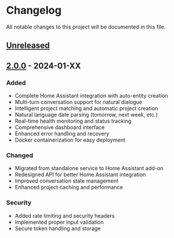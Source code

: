# Changelog

All notable changes to this project will be documented in this file.

## [Unreleased]

## [2.0.0] - 2024-01-XX

### Added
- Complete Home Assistant integration with auto-entity creation
- Multi-turn conversation support for natural dialogue
- Intelligent project matching and automatic project creation
- Natural language date parsing (tomorrow, next week, etc.)
- Real-time health monitoring and status tracking
- Comprehensive dashboard interface
- Enhanced error handling and recovery
- Docker containerization for easy deployment

### Changed
- Migrated from standalone service to Home Assistant add-on
- Redesigned API for better Home Assistant integration
- Improved conversation state management
- Enhanced project caching and performance

### Security
- Added rate limiting and security headers
- Implemented proper input validation
- Secure token handling and storage

[Unreleased]: https://github.com/YOUR-USERNAME/Todoist-Voice-HA/compare/v2.0.0...HEAD
[2.0.0]: https://github.com/YOUR-USERNAME/Todoist-Voice-HA/releases/tag/v2.0.0
